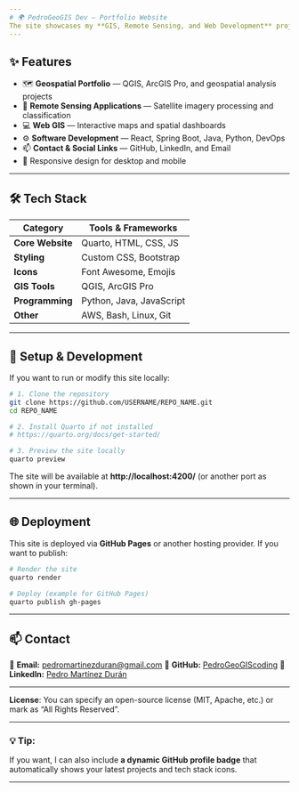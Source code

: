 ```yaml
---
# 🌍 PedroGeoGIS Dev — Portfolio Website
The site showcases my **GIS, Remote Sensing, and Web Development** projects, skills, and professional background. Built with **[Quarto](https://quarto.org/)**, it is fully responsive and easy to maintain.
---
```

## ✨ Features

- 🗺 **Geospatial Portfolio** — QGIS, ArcGIS Pro, and geospatial analysis projects
- 📡 **Remote Sensing Applications** — Satellite imagery processing and classification
- 💻 **Web GIS** — Interactive maps and spatial dashboards
- ⚙ **Software Development** — React, Spring Boot, Java, Python, DevOps
- 📫 **Contact \& Social Links** — GitHub, LinkedIn, and Email
- 📱 Responsive design for desktop and mobile

---

## 🛠 Tech Stack

| Category | Tools \& Frameworks |
| --- | --- |
| **Core Website** | Quarto, HTML, CSS, JS |
| **Styling** | Custom CSS, Bootstrap |
| **Icons** | Font Awesome, Emojis |
| **GIS Tools** | QGIS, ArcGIS Pro |
| **Programming** | Python, Java, JavaScript |
| **Other** | AWS, Bash, Linux, Git |

---

## 🚀 Setup \& Development

If you want to run or modify this site locally:

```bash
# 1. Clone the repository
git clone https://github.com/USERNAME/REPO_NAME.git
cd REPO_NAME

# 2. Install Quarto if not installed
# https://quarto.org/docs/get-started/

# 3. Preview the site locally
quarto preview
```

The site will be available at **http://localhost:4200/** (or another port as shown in your terminal).

---

## 🌐 Deployment

This site is deployed via **GitHub Pages** or another hosting provider.
If you want to publish:

```bash
# Render the site
quarto render

# Deploy (example for GitHub Pages)
quarto publish gh-pages
```

---

## 📫 Contact

📧 **Email:** pedromartinezduran@gmail.com
🐙 **GitHub:** [PedroGeoGIScoding](https://github.com/PedroGeoGIScoding)
💼 **LinkedIn:** [Pedro Martínez Durán](https://www.linkedin.com/in/pedromartinezduran/)

---

**License**: You can specify an open-source license (MIT, Apache, etc.) or mark as “All Rights Reserved”.

---

### 💡 Tip:

If you want, I can also include **a dynamic GitHub profile badge** that automatically shows your latest projects and tech stack icons.

---
